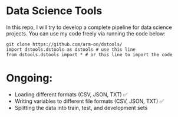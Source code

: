 # Data Science Tools
In this repo, I will try to develop a complete pipeline for data science projects. You can use my code freely via running the code below:

```
git clone https://github.com/arm-on/dstools/
import dstools.dstools as dstools # use this line 
from dstools.dstools import * # or this line to import the code
```

# Ongoing:
- Loading different formats (CSV, JSON, TXT) :white_check_mark:
- Writing variables to different file formats (CSV, JSON, TXT) :white_check_mark:
- Splitting the data into train, test, and development sets